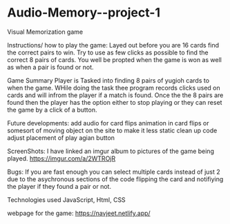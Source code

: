 # Audio-Memory--project-1

Visual Memorization game

Instructions/ how to play the game:
    Layed out before you are 16 cards find the correct pairs to win. Try to use as few clicks as possible to find the correct 8 pairs of cards. You well be propted when the game is won as well as when a pair is found or not. 

Game Summary
    Player is Tasked into finding 8 pairs of yugioh cards to when the game. WHile doing the task thee program records clicks used on cards and will infrom the player if a match is found. Once the the 8 pairs are found then the player has the option either to stop playing or they can reset the game by a click of a button.

Future developments:
    add audio for card flips 
    animation in card flips or somesort of moving object on the site to make it less static
    clean up code 
    adjust placement of play agian button 

ScreenShots:
    I have linked an imgur album to pictures of the game being played.
    https://imgur.com/a/2WTROjR

Bugs:
    If you are fast enough you can select multiple cards instead of just 2 due to the asychronous sections of the code flipping the card and notifiying the player if they found a pair or not. 

Technologies used 
    JavaScript, Html, CSS



webpage for the game:
    https://navjeet.netlify.app/
